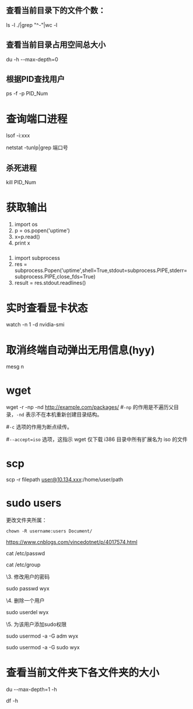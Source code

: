 ## 查看当前目录下的文件个数：

ls -l ./|grep "^-"|wc -l



## 查看当前目录占用空间总大小

du -h --max-depth=0



## 根据PID查找用户

ps -f -p  PID_Num



# 查询端口进程

lsof -i:xxx

netstat -tunlp|grep 端口号

## 杀死进程

kill PID_Num



# 获取输出

1. import os
2. p = os.popen('uptime')
3. x=p.read()
4. print x

#####

1. import subprocess
2.  res = subprocess.Popen('uptime',shell=True,stdout=subprocess.PIPE,stderr=subprocess.PIPE,close_fds=True)
3. result = res.stdout.readlines()





# 实时查看显卡状态

watch -n 1 -d nvidia-smi



# 取消终端自动弹出无用信息(hyy)

mesg n



# wget

wget -r -np -nd http://example.com/packages/  #`-np` 的作用是不遍历父目录，`-nd` 表示不在本机重新创建目录结构。

#`-c` 选项的作用为断点续传。

#`--accept=iso` 选项，这指示 wget 仅下载 i386 目录中所有扩展名为 iso 的文件



# scp

scp -r filepath user@10.134.xxx:/home/user/path



# sudo users

更改文件夹所属：

```
chown -R username:users Document/
```

https://www.cnblogs.com/vincedotnet/p/4017574.html

cat /etc/passwd

cat /etc/group

\3. 修改用户的密码

sudo passwd wyx

\4. 删除一个用户

sudo userdel wyx

\5. 为该用户添加sudo权限

sudo usermod -a -G adm wyx

sudo usermod -a -G sudo wyx

 

# 查看当前文件夹下各文件夹的大小

du --max-depth=1 -h



df -h